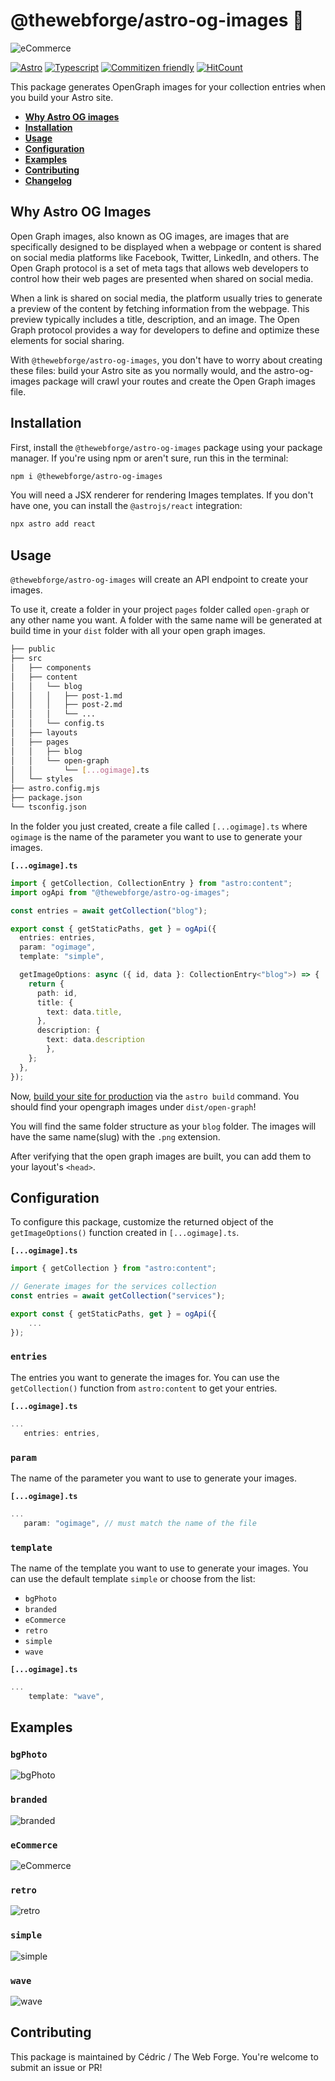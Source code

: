 # @thewebforge/astro-og-images 🌠

![eCommerce](./gh-assets/eCommerce.png)

[![Astro](https://img.shields.io/badge/Astro-FF5D01?logo=astro&logoColor=white)](https://github.com/withastro)
[![Typescript](https://img.shields.io/badge/TypeScript-3178C6?logo=typescript&logoColor=white)](https://typescriptlang.org)
[![Commitizen friendly](https://img.shields.io/badge/commitizen-friendly-brightgreen.svg)](https://commitizen.github.io/cz-cli/)
[![HitCount](  https://img.shields.io/endpoint?url=https%3A%2F%2Fhits.dwyl.com%2Fthewebforge%2Fastro-og-images.json%3Fcolor%3Dgren
)](http://hits.dwyl.com/thewebforge/astro-og-images)


This package generates OpenGraph images for your collection entries when you build your Astro site.

- <strong>[Why Astro OG images](#why-astro-og-images)</strong>
- <strong>[Installation](#installation)</strong>
- <strong>[Usage](#usage)</strong>
- <strong>[Configuration](#configuration)</strong>
- <strong>[Examples](#examples)</strong>
- <strong>[Contributing](#contributing)</strong>
- <strong>[Changelog](#changelog)</strong>

## Why Astro OG Images

Open Graph images, also known as OG images, are images that are specifically designed to be displayed when a webpage or content is shared on social media platforms like Facebook, Twitter, LinkedIn, and others. The Open Graph protocol is a set of meta tags that allows web developers to control how their web pages are presented when shared on social media.

When a link is shared on social media, the platform usually tries to generate a preview of the content by fetching information from the webpage. This preview typically includes a title, description, and an image. The Open Graph protocol provides a way for developers to define and optimize these elements for social sharing.

With `@thewebforge/astro-og-images`, you don't have to worry about creating these files: build your Astro site as you normally would, and the astro-og-images package will crawl your routes and create the Open Graph images file.

## Installation

First, install the `@thewebforge/astro-og-images` package using your package manager. If you're using npm or aren't sure, run this in the terminal:

```sh
npm i @thewebforge/astro-og-images
```

You will need a JSX renderer for rendering Images templates. If you don't have one, you can install the `@astrojs/react` integration:

```sh
npx astro add react
```

## Usage

`@thewebforge/astro-og-images` will create an API endpoint to create your images.

To use it, create a folder in your project `pages` folder called `open-graph` or any other name you want. A folder with the same name will be generated at build time in your `dist` folder with all your open graph images.

```sh
├── public
├── src
│   ├── components
│   ├── content
│   │   └── blog
│   │   │   ├── post-1.md
│   │   │   ├── post-2.md
│   │   │   └── ...
│   │   └── config.ts
│   ├── layouts
│   ├── pages
│   │   ├── blog
│   │   └── open-graph
│   │       └── [...ogimage].ts
│   └── styles
├── astro.config.mjs 
├── package.json
└── tsconfig.json
```

In the folder you just created, create a file called `[...ogimage].ts` where `ogimage` is the name of the parameter you want to use to generate your images.

**`[...ogimage].ts`**

```ts
import { getCollection, CollectionEntry } from "astro:content";
import ogApi from "@thewebforge/astro-og-images";

const entries = await getCollection("blog");

export const { getStaticPaths, get } = ogApi({
  entries: entries,
  param: "ogimage",
  template: "simple",

  getImageOptions: async ({ id, data }: CollectionEntry<"blog">) => {
    return {
      path: id,
      title: {
        text: data.title,
      },
      description: {
        text: data.description
        },
    };
  },
});
```

Now, [build your site for production](https://docs.astro.build/en/reference/cli-reference/#astro-build) via the `astro build` command. You should find your opengraph images under `dist/open-graph`!

You will find the same folder structure as your `blog` folder. The images will have the same name(slug) with the `.png` extension.

After verifying that the open graph images are built, you can add them to your layout's `<head>`.

## Configuration

To configure this package, customize the returned object of the `getImageOptions()` function created in `[...ogimage].ts`.

**`[...ogimage].ts`**

```ts
import { getCollection } from "astro:content";

// Generate images for the services collection
const entries = await getCollection("services");

export const { getStaticPaths, get } = ogApi({
    ...
});
```

### `entries`

The entries you want to generate the images for. You can use the `getCollection()` function from `astro:content` to get your entries.

**`[...ogimage].ts`**

```ts
...
   entries: entries,
```

### `param`

The name of the parameter you want to use to generate your images.

**`[...ogimage].ts`**

```ts
...
   param: "ogimage", // must match the name of the file
```

### `template`

The name of the template you want to use to generate your images. You can use the default template `simple` or choose from the list:

- `bgPhoto`
- `branded`
- `eCommerce`
- `retro`
- `simple`
- `wave`

**`[...ogimage].ts`**

```ts
...
    template: "wave",
```

## Examples

### `bgPhoto`

![bgPhoto](./gh-assets/bgPhoto.png)

### `branded`

![branded](./gh-assets/branded.png)

### `eCommerce`

![eCommerce](./gh-assets/eCommerce.png)

### `retro`

![retro](./gh-assets/retro.png)

### `simple`

![simple](./gh-assets/simple.png)

### `wave`

![wave](./gh-assets/wave.png)

## Contributing

This package is maintained by Cédric / The Web Forge. You're welcome to submit an issue or PR!
